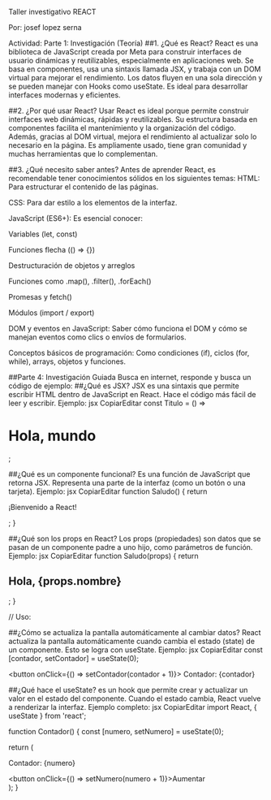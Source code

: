 Taller investigativo REACT

Por:
josef lopez serna


Actividad:
Parte 1: Investigación (Teoría)
##1. ¿Qué es React?
React es una biblioteca de JavaScript creada por Meta para construir interfaces de usuario dinámicas y reutilizables, especialmente en aplicaciones web. Se basa en componentes, usa una sintaxis llamada JSX, y trabaja con un DOM virtual para mejorar el rendimiento. Los datos fluyen en una sola dirección y se pueden manejar con Hooks como useState. Es ideal para desarrollar interfaces modernas y eficientes.

##2. ¿Por qué usar React?
Usar React es ideal porque permite construir interfaces web dinámicas, rápidas y reutilizables. Su estructura basada en componentes facilita el mantenimiento y la organización del código. Además, gracias al DOM virtual, mejora el rendimiento al actualizar solo lo necesario en la página. Es ampliamente usado, tiene gran comunidad y muchas herramientas que lo complementan.


##3. ¿Qué necesito saber antes?
Antes de aprender React, es recomendable tener conocimientos sólidos en los siguientes temas:
HTML:
 Para estructurar el contenido de las páginas.


CSS:
 Para dar estilo a los elementos de la interfaz.


JavaScript (ES6+):
 Es esencial conocer:


Variables (let, const)


Funciones flecha (() => {})


Destructuración de objetos y arreglos


Funciones como .map(), .filter(), .forEach()


Promesas y fetch()


Módulos (import / export)


DOM y eventos en JavaScript:
 Saber cómo funciona el DOM y cómo se manejan eventos como clics o envíos de formularios.


Conceptos básicos de programación:
 Como condiciones (if), ciclos (for, while), arrays, objetos y funciones.



##Parte 4: Investigación Guiada
Busca en internet, responde y busca un código de ejemplo:
##¿Qué es JSX?
JSX es una sintaxis que permite escribir HTML dentro de JavaScript en React. Hace el código más fácil de leer y escribir.
Ejemplo:
jsx
CopiarEditar
const Titulo = () => <h1>Hola, mundo</h1>;


##¿Qué es un componente funcional?
Es una función de JavaScript que retorna JSX. Representa una parte de la interfaz (como un botón o una tarjeta).
Ejemplo:
jsx
CopiarEditar
function Saludo() {
  return <p>¡Bienvenido a React!</p>;
}


##¿Qué son los props en React?
Los props (propiedades) son datos que se pasan de un componente padre a uno hijo, como parámetros de función.
Ejemplo:
jsx
CopiarEditar
function Saludo(props) {
  return <h2>Hola, {props.nombre}</h2>;
}

// Uso:
<Saludo nombre="Ana" />

##¿Cómo se actualiza la pantalla automáticamente al cambiar datos?
React actualiza la pantalla automáticamente cuando cambia el estado (state) de un componente. Esto se logra con useState.
Ejemplo:
jsx
CopiarEditar
const [contador, setContador] = useState(0);

<button onClick={() => setContador(contador + 1)}>
  Contador: {contador}
</button>


##¿Qué hace el useState?
es un hook que permite crear y actualizar un valor en el estado del componente. Cuando el estado cambia, React vuelve a renderizar la interfaz.
Ejemplo completo:
jsx
CopiarEditar
import React, { useState } from 'react';

function Contador() {
  const [numero, setNumero] = useState(0);

  return (
    <div>
      <p>Contador: {numero}</p>
      <button onClick={() => setNumero(numero + 1)}>Aumentar</button>
    </div>
  );
}
